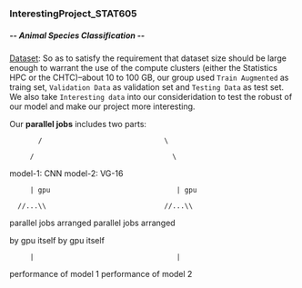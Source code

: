### InterestingProject_STAT605

##### -- Animal Species Classification --

[Dataset](https://www.kaggle.com/datasets/utkarshsaxenadn/animal-image-classification-dataset/data): So as to satisfy the requirement that dataset size should be large enough to warrant the use of the compute clusters (either the Statistics HPC or the CHTC)–about 10 to 100 GB, our group used `Train Augmented` as traing set, `Validation Data` as validation set and `Testing Data` as test set. We also take `Interesting data` into our consideridation to test the robust of our model and make our project more interesting.

Our **parallel jobs** includes two parts:

           /                              \
          
         /                                  \  
    
   model-1: CNN                        model-2: VG-16
    
         | gpu                               | gpu
 
      //...\\                             //...\\

parallel jobs arranged             parallel jobs arranged
  
   by gpu itself                        by gpu itself
     
         |                                   |
         
performance of model 1             performance of model 2
